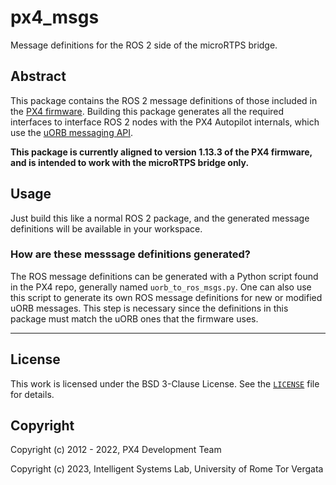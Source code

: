 # px4_msgs

Message definitions for the ROS 2 side of the microRTPS bridge.

## Abstract

This package contains the ROS 2 message definitions of those included in the [PX4 firmware](https://px4.io/). Building this package generates all the required interfaces to interface ROS 2 nodes with the PX4 Autopilot internals, which use the [uORB messaging API](https://dev.px4.io/en/middleware/uorb.html).

**This package is currently aligned to version 1.13.3 of the PX4 firmware, and is intended to work with the microRTPS bridge only.**

## Usage

Just build this like a normal ROS 2 package, and the generated message definitions will be available in your workspace.

### How are these messsage definitions generated?

The ROS message definitions can be generated with a Python script found in the PX4 repo, generally named `uorb_to_ros_msgs.py`. One can also use this script to generate its own ROS message definitions for new or modified uORB messages. This step is necessary since the definitions in this package must match the uORB ones that the firmware uses.

---

## License

This work is licensed under the BSD 3-Clause License. See the [`LICENSE`](LICENSE) file for details.

## Copyright

Copyright (c) 2012 - 2022, PX4 Development Team

Copyright (c) 2023, Intelligent Systems Lab, University of Rome Tor Vergata
